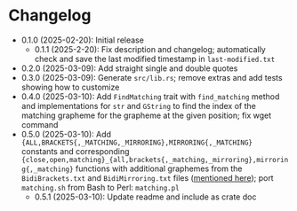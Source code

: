 # Changelog

* 0.1.0 (2025-02-20): Initial release
    * 0.1.1 (2025-2-20): Fix description and changelog; automatically check and save the last modified timestamp in `last-modified.txt`
* 0.2.0 (2025-03-09): Add straight single and double quotes
* 0.3.0 (2025-03-09): Generate `src/lib.rs`; remove extras and add tests showing how to customize
* 0.4.0 (2025-03-10): Add `FindMatching` trait with `find_matching` method and implementations for `str` and `GString` to find the index of the matching grapheme for the grapheme at the given position; fix wget command
* 0.5.0 (2025-03-10): Add `{ALL,BRACKETS{,_MATCHING,_MIRRORING},MIRRORING{,_MATCHING}` constants and corresponding `{close,open,matching}_{all,brackets{,_matching,_mirroring},mirroring{,_matching}` functions with additional graphemes from the `BidiBrackets.txt` and `BidiMirroring.txt` files ([mentioned here](https://stackoverflow.com/questions/13535172/list-of-all-unicodes-open-close-brackets/13535289#comment53701946_13535289)); port `matching.sh` from Bash to Perl: `matching.pl`
    * 0.5.1 (2025-03-10): Update readme and include as crate doc

